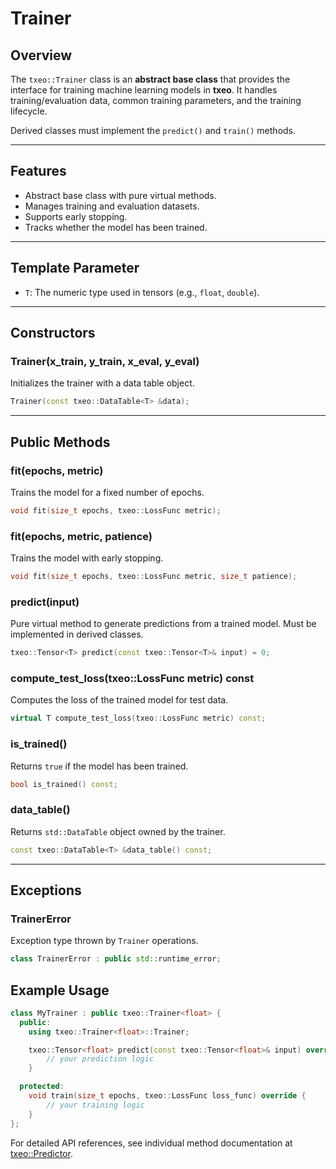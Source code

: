 # Trainer

## Overview

The `txeo::Trainer` class is an **abstract base class** that provides the interface for training machine learning models in **txeo**. It handles training/evaluation data, common training parameters, and the training lifecycle.

Derived classes must implement the `predict()` and `train()` methods.

---

## Features

- Abstract base class with pure virtual methods.
- Manages training and evaluation datasets.
- Supports early stopping.
- Tracks whether the model has been trained.

---

## Template Parameter

- `T`: The numeric type used in tensors (e.g., `float`, `double`).

---

## Constructors

### **Trainer(x_train, y_train, x_eval, y_eval)**

Initializes the trainer with a data table object.

```cpp
Trainer(const txeo::DataTable<T> &data);
```

---

## Public Methods

### **fit(epochs, metric)**

Trains the model for a fixed number of epochs.

```cpp
void fit(size_t epochs, txeo::LossFunc metric);
```

### **fit(epochs, metric, patience)**

Trains the model with early stopping.

```cpp
void fit(size_t epochs, txeo::LossFunc metric, size_t patience);
```

### **predict(input)**

Pure virtual method to generate predictions from a trained model.
Must be implemented in derived classes.

```cpp
txeo::Tensor<T> predict(const txeo::Tensor<T>& input) = 0;
```

### **compute_test_loss(txeo::LossFunc metric) const**

Computes the loss of the trained model for test data.

```cpp
virtual T compute_test_loss(txeo::LossFunc metric) const;
```

### **is_trained()**

Returns `true` if the model has been trained.

```cpp
bool is_trained() const;
```

### **data_table()**

Returns `std::DataTable` object owned by the trainer.

```cpp
const txeo::DataTable<T> &data_table() const;
```

---

## Exceptions

### **TrainerError**

Exception type thrown by `Trainer` operations.

```cpp
class TrainerError : public std::runtime_error;
```

## Example Usage

```cpp
class MyTrainer : public txeo::Trainer<float> {
  public:
    using txeo::Trainer<float>::Trainer;

    txeo::Tensor<float> predict(const txeo::Tensor<float>& input) override {
        // your prediction logic
    }

  protected:
    void train(size_t epochs, txeo::LossFunc loss_func) override {
        // your training logic
    }
};
```

For detailed API references, see individual method documentation at [txeo::Predictor](https://txeo-doc.netlify.app/classtxeo_1_1_trainer.html).
